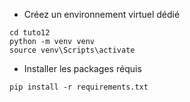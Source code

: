 * Créez un environnement virtuel dédié

```DOS
cd tuto12
python -m venv venv
source venv\Scripts\activate
```

* Installer les packages réquis

```DOS
pip install -r requirements.txt
```